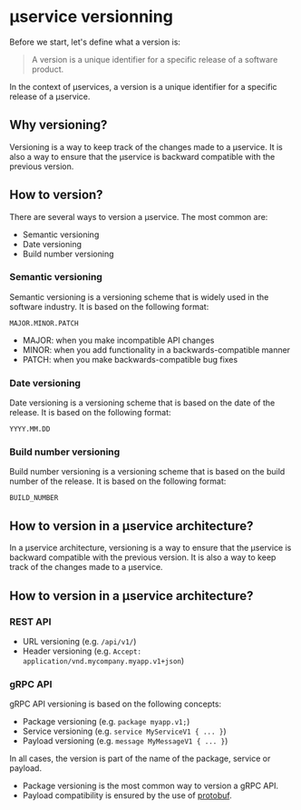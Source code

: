 # µservice versionning

Before we start, let's define what a version is:

> A version is a unique identifier for a specific release of a software product.

In the context of µservices, a version is a unique identifier for a specific release of a µservice.

## Why versioning?

Versioning is a way to keep track of the changes made to a µservice. It is also a way to ensure that the µservice is backward compatible with the previous version.

## How to version?

There are several ways to version a µservice. The most common are:

* Semantic versioning
* Date versioning
* Build number versioning

### Semantic versioning

Semantic versioning is a versioning scheme that is widely used in the software industry. It is based on the following format:

```MAJOR.MINOR.PATCH```

* MAJOR: when you make incompatible API changes
* MINOR: when you add functionality in a backwards-compatible manner
* PATCH: when you make backwards-compatible bug fixes

### Date versioning

Date versioning is a versioning scheme that is based on the date of the release. It is based on the following format:

```YYYY.MM.DD```

### Build number versioning

Build number versioning is a versioning scheme that is based on the build number of the release. It is based on the following format:

```BUILD_NUMBER```

## How to version in a µservice architecture?

In a µservice architecture, versioning is a way to ensure that the µservice is backward compatible with the previous version. It is also a way to keep track of the changes made to a µservice.

## How to version in a µservice architecture?

### REST API

* URL versioning (e.g. ```/api/v1/```)
* Header versioning (e.g. ```Accept: application/vnd.mycompany.myapp.v1+json```)


### gRPC API

gRPC API versioning is based on the following concepts:

* Package versioning (e.g. ```package myapp.v1;```)
* Service versioning (e.g. ```service MyServiceV1 { ... }```)
* Payload versioning (e.g. ```message MyMessageV1 { ... }```)

In all cases, the version is part of the name of the package, service or payload.
* Package versioning is the most common way to version a gRPC API.
* Payload compatibility is ensured by the use of [protobuf](https://developers.google.com/protocol-buffers/).